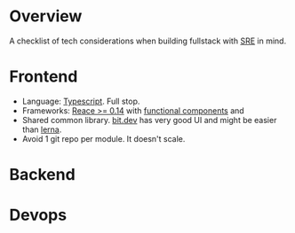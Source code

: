 # Overview

A checklist of tech considerations when building fullstack with [SRE](https://en.wikipedia.org/wiki/Site_Reliability_Engineering) in mind.


# Frontend

* Language: [Typescript](https://www.typescriptlang.org/).  Full stop.  
* Frameworks: [Reace >= 0.14]() with [functional components](https://hackernoon.com/react-stateless-functional-components-nine-wins-you-might-have-overlooked-997b0d933dbc) and 
* Shared common library.  [bit.dev](https://bit.dev/) has very good UI and might be easier than [lerna](https://github.com/lerna/lerna).
* Avoid 1 git repo per module.  It doesn't scale.

# Backend

# Devops

